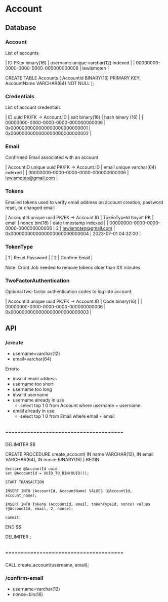 # Account

## Database

### Account

List of accounts

| ID PKey binary(16) | username unique varchar(12) indexed |
| 00000000-0000-0000-0000-000000000006 | lewismoten |


CREATE TABLE Accounts (
  AccountId BINARY(16) PRIMARY KEY,
  AccountName VARCHAR(64) NOT NULL
);

### Credentials

List of account credentials

| ID uuid PK/FK -> Account.ID | salt binary(16) | hash binary (16) |
| 00000000-0000-0000-0000-000000000006 | 0x0000000000000000000000000001 | 0x0000000000000000000000000002 |

### Email

Confirmed Email associated with an account

| AccountID unique uuid PK/FK -> Account.ID | email unique varchar(64) indexed |
| 00000000-0000-0000-0000-000000000006 | lewismoten@gmail.com |

### Tokens

Emailed tokens used to verify email address on account creation, password reset, or changed email

| AccountId unique uuid PK/FK -> Account.ID | TokenTypeId tinyint PK | email | nonce bin(16) | date timestamp indexed |
| 00000000-0000-0000-0000-000000000006 | 2 | lewismoten@gmail.com | 0x0000000000000000000000000004 | 2023-07-01 04:32:00 |

### TokenType
| 1 | Reset Password |
| 2 | Confirm Email |

Note: Cront Job needed to remove tokens older than XX minutes

### TwoFactorAuthentication

Optional two-factor authentication codes to log into account.

| AccountId unique uuid PK/FK -> Account.ID | Code binary(16) |
| 00000000-0000-0000-0000-000000000006 | 0x0000000000000000000000000003 |


## API

### /create
- username=varchar(12)
- email=varchar(64)

Errors:
- invalid email address
- username too short
- username too long
- invalid username
- username already in use
  - select top 1 0 from Account where username = username
- email already in use
  - select top 1 0 from Email where email = email

## --------------------------------------

DELIMITER $$

CREATE PROCEDURE create_account(
  IN name VARCHAR(12),
  IN email VARCHAR(64),
  IN nonce BINARY(16)
)
BEGIN

	declare @AccountId uuid
	set @AccountId = UUID_TO_BIN(UUID());

	START TRANSACTION

	INSERT INTO (AccountId, AccountName) VALUES (@AccountId, account_name);

	INSERT INTO Tokens (Accountid, email, tokenTypeId, nonce) values (@AccountId, email, 2, nonce);

	commit;

END $$

DELIMITER ;
## --------------------------------------

CALL create_account(username, email);


### /confirm-email
- username=varchar(12)
- nonce=bin(16)
